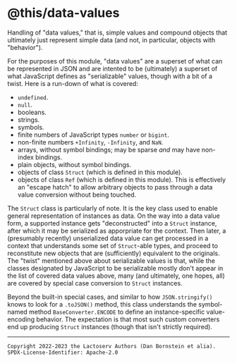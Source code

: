 @this/data-values
=================

Handling of "data values," that is, simple values and compound objects that
ultimately just represent simple data (and not, in particular, objects with
"behavior").

For the purposes of this module, "data values" are a superset of what can be
represented in JSON and are intented to be (ultimately) a superset of what
JavaScript defines as "serializable" values, though with a bit of a twist. Here
is a run-down of what is covered:

* `undefined`.
* `null`.
* booleans.
* strings.
* symbols.
* finite numbers of JavaScript types `number` or `bigint`.
* non-finite numbers `+Infinity`, `-Infinity`, and `NaN`.
* arrays, without symbol bindings; may be sparse _and_ may have non-index
  bindings.
* plain objects, without symbol bindings.
* objects of class `Struct` (which is defined in this module).
* objects of class `Ref` (which is defined in this module). This is effectively
  an "escape hatch" to allow arbitrary objects to pass through a data value
  conversion without being touched.

The `Struct` class is particularly of note. It is the key class used to enable
general representation of instances as data. On the way into a data value form,
a supported instance gets "deconstructed" into a `Struct` instance, after which
it may be serialized as apporpriate for the context. Then later, a (presumably
recently) unserialized data value can get processed in a context that
understands some set of `Struct`-able types, and proceed to reconstitute new
objects that are (sufficiently) equivalent to the originals. The "twist"
mentioned above about serializable values is that, while the classes designated
by JavaScript to be serializable mostly don't appear in the list of covered data
values above, many (and ultimately, one hopes, all) are covered by special case
conversion to `Struct` instances.

Beyond the built-in special cases, and similar to how `JSON.stringify()`
knows to look for a `.toJSON()` method, this class understands the symbol-named
method `BaseConverter.ENCODE` to define an instance-specific value-encoding
behavior. The expectation is that most such custom converters end up producing
`Struct` instances (though that isn't strictly required).

- - - - - - - - - -
```
Copyright 2022-2023 the Lactoserv Authors (Dan Bornstein et alia).
SPDX-License-Identifier: Apache-2.0
```
